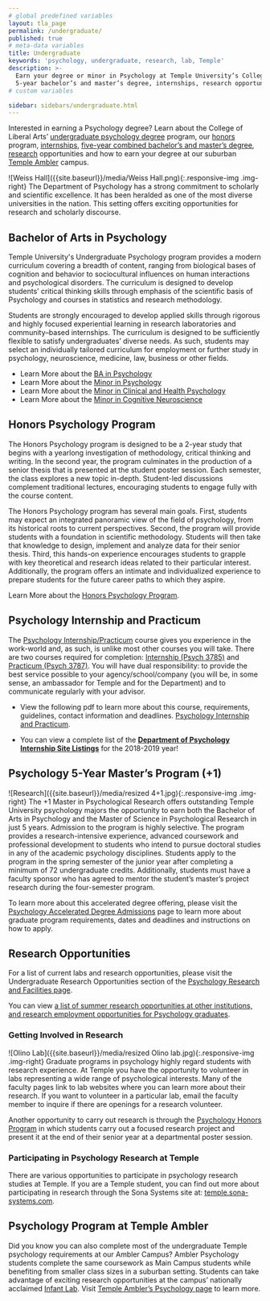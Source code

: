 ```yaml
---
# global predefined variables
layout: tla_page
permalink: /undergraduate/
published: true
# meta-data variables
title: Undergraduate
keywords: 'psychology, undergraduate, research, lab, Temple'
description: >-
  Earn your degree or minor in Psychology at Temple University’s College of Liberal Arts. Discover our honors program,
  5-year bachelor’s and master’s degree, internships, research opportunities, and lab resources.
# custom variables

sidebar: sidebars/undergraduate.html
---
```

Interested in earning a Psychology degree? Learn about the College of Liberal Arts’ [undergraduate psychology degree](#program-overview) program, our [honors](#honors-psychology-program) program, [internships](#psychology-internship-and-racticum), [five-year combined bachelor’s and master’s degree](#psychology-5-year-masters-program-1), [research](#research-opportunities) opportunities and how to earn your degree at our suburban [Temple Ambler](#psychology-program-at-temple-ambler) campus.

![Weiss Hall]({{site.baseurl}}/media/Weiss Hall.png){:.responsive-img .img-right}
The Department of Psychology has a strong commitment to scholarly and scientific excellence. It has been heralded as one of the most diverse universities in the nation. This setting offers exciting opportunities for research and scholarly discourse.

## Bachelor of Arts in Psychology
Temple University's Undergraduate Psychology program provides a modern curriculum covering a breadth of content, ranging from biological bases of cognition and behavior to sociocultural influences on human interactions and psychological disorders. The curriculum is designed to develop students’ critical thinking skills through emphasis of the scientific basis of Psychology and courses in statistics and research methodology. 

Students are strongly encouraged to develop applied skills through rigorous and highly focused experiential learning in research laboratories and community–based internships. The curriculum is designed to be sufficiently flexible to satisfy undergraduates’ diverse needs. As such, students may select an individually tailored curriculum for employment or further study in psychology, neuroscience, medicine, law, business or other fields.

- Learn More about the [BA in Psychology](https://www.temple.edu/academics/degree-programs/psychology-major-la-psy-ba)<br>
- Learn More about the [Minor in Psychology](https://bulletin.temple.edu/undergraduate/liberal-arts/psychology/minor-psychology/)
- Learn More about the [Minor in Clinical and Health Psychology](https://bulletin.temple.edu/undergraduate/liberal-arts/psychology/minor-clinical-health-psychology/)
- Learn More about the [Minor in Cognitive Neuroscience](https://bulletin.temple.edu/undergraduate/liberal-arts/psychology/minor-cognitive-neuroscience/)

## Honors Psychology Program
The Honors Psychology program is designed to be a 2-year study that begins with a yearlong investigation of methodology, critical thinking and writing. In the second year, the program culminates in the production of a senior thesis that is presented at the student poster session. Each semester, the class explores a new topic in-depth. Student-led discussions complement traditional lectures, encouraging students to engage fully with the course content.

The Honors Psychology program has several main goals. First, students may expect an integrated panoramic view of the field of psychology, from its historical roots to current perspectives. Second, the program will provide students with a foundation in scientific methodology. Students will then take that knowledge to design, implement and analyze data for their senior thesis. Third, this hands-on experience encourages students to grapple with key theoretical and research ideas related to their particular interest. Additionally, the program offers an intimate and individualized experience to prepare students for the future career paths to which they aspire.

Learn More about the [Honors Psychology Program](http://bulletin.temple.edu/undergraduate/liberal-arts/psychology/ba-psychology/#psichi-thenationalhonorsocietyinpsychology).

## Psychology Internship and Practicum
The [Psychology Internship/Practicum](http://bulletin.temple.edu/undergraduate/liberal-arts/psychology/#internshippracticum) course gives you experience in the work-world and, as such, is unlike most other courses you will take. There are two courses required for completion: [Internship (Psych 3785)](http://bulletin.temple.edu/search/?P=PSY%203785) and [Practicum (Psych 3787)](http://bulletin.temple.edu/search/?P=PSY%203787). You will have dual responsibility: to provide the best service possible to your agency/school/company (you will be, in some sense, an ambassador for Temple and for the Department) and to communicate regularly with your advisor.

- View the following pdf to learn more about this course, requirements, guidelines, contact information and deadlines. [Psychology Internship and Practicum](https://docs.google.com/document/d/1DY5OV1xN8VS9ePcHzOvhMVfdJvgBLFGuBbOH97x1mTI/edit?usp=sharing).

- You can view a complete list of the **[Department of Psychology Internship Site Listings](https://docs.google.com/document/d/10HBG16SrWkz7FBLCEONrhVYaohYQIUFSF_5qjr5BOeI/edit)** for the 2018-2019 year!

## Psychology 5-Year Master’s Program (+1)
![Research]({{site.baseurl}}/media/resized 4+1.jpg){:.responsive-img .img-right}
The +1 Master in Psychological Research offers outstanding Temple University psychology majors the opportunity to earn both the Bachelor of Arts in Psychology and the Master of Science in Psychological Research in just 5 years. Admission to the program is highly selective. The program provides a research-intensive experience, advanced coursework and professional development to students who intend to pursue doctoral studies in any of the academic psychology disciplines. Students apply to the program in the spring semester of the junior year after completing a minimum of 72 undergraduate credits. Additionally, students must have a faculty sponsor who has agreed to mentor the student’s master’s project research during the four-semester program.

To learn more about this accelerated degree offering, please visit the [Psychology Accelerated Degree Admissions](https://liberalarts.temple.edu/ba-psychology-ms-psychological-research) page to learn more about graduate program requirements, dates and deadlines and instructions on how to apply.  

## Research Opportunities
For a list of current labs and research opportunities, please visit the Undergraduate Research Opportunities section of the [Psychology Research and Facilities page](https://www.temple.edu/academics/degree-programs/psychology-major-la-psy-ba/cla-psychology-ba-research).

You can view [a list of summer research opportunities at other institutions, and research employment opportunities for Psychology graduates](https://listserv.temple.edu/cgi-bin/wa?A0=PSYRESEARCH). 

### Getting Involved in Research
![Olino Lab]({{site.baseurl}}/media/resized Olino lab.jpg){:.responsive-img .img-right}
Graduate programs in psychology highly regard students with research experience. At Temple you have the opportunity to volunteer in labs representing a wide range of psychological interests. Many of the faculty pages link to lab websites where you can learn more about their research. If you want to volunteer in a particular lab, email the faculty member to inquire if there are openings for a research volunteer.

Another opportunity to carry out research is through the [Psychology Honors Program](https://www.cla.temple.edu/psychology/undergraduate/) in which students carry out a focused research project and present it at the end of their senior year at a departmental poster session.

### Participating in Psychology Research at Temple
There are various opportunities to participate in psychology research studies at Temple. If you are a Temple student, you can find out more about participating in research through the Sona Systems site at: [temple.sona-systems.com](https://temple.sona-systems.com).

## Psychology Program at Temple Ambler
Did you know you can also complete most of the undergraduate Temple psychology requirements at our Ambler Campus? Ambler Psychology students complete the same coursework as Main Campus students while benefiting from smaller class sizes in a suburban setting. Students can take advantage of exciting research opportunities at the campus’ nationally acclaimed [Infant Lab](http://www.cla.temple.edu/psychology/research#temple-infant-and-child-lab). Visit [Temple Ambler’s Psychology page](https://ambler.temple.edu/academics/degree-programs/undergraduate/psychology) to learn more.
